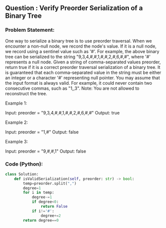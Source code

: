 ## Question : Verify Preorder Serialization of a Binary Tree

### Problem Statement:
One way to serialize a binary tree is to use preorder traversal. When we encounter a non-null node, we record the node's value. If it is a null node, we record using a sentinel value such as '#'.
For example, the above binary tree can be serialized to the string "9,3,4,#,#,1,#,#,2,#,6,#,#", where '#' represents a null node.
Given a string of comma-separated values preorder, return true if it is a correct preorder traversal serialization of a binary tree.
It is guaranteed that each comma-separated value in the string must be either an integer or a character '#' representing null pointer.
You may assume that the input format is always valid.
For example, it could never contain two consecutive commas, such as "1,,3".
Note: You are not allowed to reconstruct the tree.

Example 1:

Input: preorder = "9,3,4,#,#,1,#,#,2,#,6,#,#"
Output: true

Example 2:

Input: preorder = "1,#"
Output: false

Example 3:

Input: preorder = "9,#,#,1"
Output: false
### Code (Python):
```python
class Solution:
    def isValidSerialization(self, preorder: str) -> bool:
        temp=preorder.split(",")
        degree=1
        for i in temp:
            degree-=1
            if degree<0:
                return False
            if i!='#':
                degree+=2
        return degree==0
